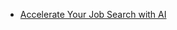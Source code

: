 

* [Accelerate Your Job Search with AI](https://www.coursera.org/learn/accelerate-your-job-search-with-ai?specialization=google-it-support)
